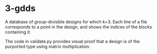 # 3-gdds
A database of group-divisible designs for which k=3.
Each line of a file corresponds to a point in the design, and shows the indices of the blocks containing it.

The code in validate.py provides visual proof that a design is of the purported type using matrix multiplication.
